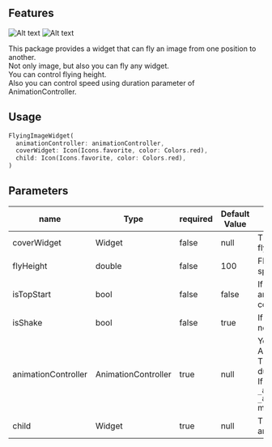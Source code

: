 ## Features

<img src="https://media1.giphy.com/media/v1.Y2lkPTc5MGI3NjExbWNreWJjajN4cm1ndm94bmowZWYwYmg3M3o4MzkwajJjbzV5M3o0NSZlcD12MV9pbnRlcm5hbF9naWZfYnlfaWQmY3Q9Zw/IV3nhXrwDcuT5XKCdP/giphy.gif" alt="Alt text">
<img src="https://media1.giphy.com/media/v1.Y2lkPTc5MGI3NjExZjlhYzM2anp3a3U0NWFoMXZhc2J2bXY2ZGxuYnZtZ3dwd3l6Mjl1OCZlcD12MV9pbnRlcm5hbF9naWZfYnlfaWQmY3Q9Zw/A73WQLCnyCT81pvf83/giphy.gif" alt="Alt text">

This package provides a widget that can fly an image from one position to another.  
Not only image, but also you can fly any widget.  
You can control flying height.  
Also you can control speed using duration parameter of AnimationController.

## Usage

```dart
FlyingImageWidget(
  animationController: animationController,
  coverWidget: Icon(Icons.favorite, color: Colors.red),
  child: Icon(Icons.favorite, color: Colors.red),
)
```

## Parameters

| name                | Type                | required | Default Value | Usage                                                                                                                                                                                                                                             |
|---------------------|---------------------|----------|---------------|---------------------------------------------------------------------------------------------------------------------------------------------------------------------------------------------------------------------------------------------------|
| coverWidget         | Widget              | false    | null          | This widget is on top widget. no fly.                                                                                                                                                                                                             |
| flyHeight           | double              | false    | 100           | Flying widget can fly up to a specified height.                                                                                                                                                                                                   |
| isTopStart          | bool                | false    | false         | If it is true, fly widget start animation on top of coverWidget.                                                                                                                                                                                  |
| isShake                    | bool                | false    | true          | If it is false, the fly widget does not shake during animating.                                                                                                                                                                                   |
| animationController | AnimationController | true     | null          | You can controll animation using AnimationController class. <br/> The animation speed is set by duration parameter. <br/> If you start animation, ```_animationController.reset() _animationController.forward()``` must be implemented in order. |
| child               | Widget              | true     | null          | This widget randomly swings and flies upward.                                                                                                                                                                                                     |
